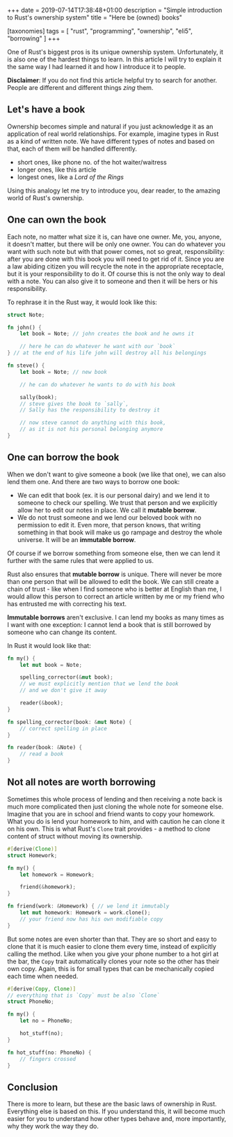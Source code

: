 +++
date = 2019-07-14T17:38:48+01:00
description = "Simple introduction to Rust's ownership system"
title = "Here be (owned) books"

[taxonomies]
tags = [
  "rust",
  "programming",
  "ownership",
  "eli5",
  "borrowing"
]
+++

One of Rust's biggest pros is its unique ownership system. Unfortunately, it is
also one of the hardest things to learn. In this article I will try to explain
it the same way I had learned it and how I introduce it to people.

**Disclaimer**: If you do not find this article helpful try to search for another.
People are different and different things *zing* them.

## Let's have a book

Ownership becomes simple and natural if you just acknowledge it as an
application of real world relationships. For example, imagine types in Rust as
a kind of written note. We have different types of notes and based on that, each
of them will be handled differently.

- short ones, like phone no. of the hot waiter/waitress
- longer ones, like this article
- longest ones, like a *Lord of the Rings*

Using this analogy let me try to introduce you, dear reader, to the amazing
world of Rust's ownership.

## One can own the book

Each note, no matter what size it is, can have one owner. Me, you, anyone, it
doesn't matter, but there will be only one owner. You can do whatever you want
with such note but with that power comes, not so great, responsibility: after
you are done with this book you will need to get rid of it. Since you are a law
abiding citizen you will recycle the note in the appropriate receptacle, but it is your
responsibility to do it. Of course this is not the only way to deal with a note. You
can also give it to someone and then it will be hers or his responsibility.

To rephrase it in the Rust way, it would look like this:

```rust
struct Note;

fn john() {
    let book = Note; // john creates the book and he owns it

    // here he can do whatever he want with our `book`
} // at the end of his life john will destroy all his belongings

fn steve() {
    let book = Note; // new book

    // he can do whatever he wants to do with his book

    sally(book);
    // steve gives the book to `sally`,
    // Sally has the responsibility to destroy it

    // now steve cannot do anything with this book,
    // as it is not his personal belonging anymore
}
```

## One can borrow the book

When we don't want to give someone a book (we like that one), we can also lend
them one. And there are two ways to borrow one book:

- We can edit that book (ex. it is our personal dairy) and we lend it to someone
  to check our spelling. We trust that person and we explicitly allow her to
  edit our notes in place. We call it **mutable borrow**.
- We do not trust someone and we lend our beloved book with no permission to edit
  it. Even more, that person knows, that writing something in that book will
  make us go rampage and destroy the whole universe. It will be an **immutable
  borrow**.

Of course if we borrow something from someone else, then we can lend it further
with the same rules that were applied to us.

Rust also ensures that **mutable borrow** is unique. There will never be more
than one person that will be allowed to edit the book. We can still create a chain
of trust - like when I find someone who is better at English than me, I would
allow this person to correct an article written by me or my friend who has
entrusted me with correcting his text.

**Immutable borrows** aren't exclusive. I can lend my books as many times as I
want with one exception: I cannot lend a book that is still borrowed by someone
who can change its content.

In Rust it would look like that:

```rust
fn my() {
    let mut book = Note;

    spelling_corrector(&mut book);
    // we must explicitly mention that we lend the book
    // and we don't give it away

    reader(&book);
}

fn spelling_corrector(book: &mut Note) {
    // correct spelling in place
}

fn reader(book: &Note) {
    // read a book
}
```

## Not all notes are worth borrowing

Sometimes this whole process of lending and then receiving a note back is much
more complicated then just cloning the whole note for someone else. Imagine that
you are in school and friend wants to copy your homework. What you do is lend
your homework to him, and with caution he can clone it on his own. This is what
Rust's `Clone` trait provides - a method to clone content of struct without moving
its ownership.

```rust
#[derive(Clone)]
struct Homework;

fn my() {
    let homework = Homework;

    friend(&homework);
}

fn friend(work: &Homework) { // we lend it immutably
    let mut homework: Homework = work.clone();
    // your friend now has his own modifiable copy
}
```

But some notes are even shorter than that. They are so short and easy to clone
that it is much easier to clone them every time, instead of explicitly
calling the method. Like when you give your phone number to a hot girl at the 
bar, the `Copy` trait automatically clones your note so the other has their own copy. 
Again, this is for small types that can be mechanically copied each time when needed.

```rust
#[derive(Copy, Clone)]
// everything that is `Copy` must be also `Clone`
struct PhoneNo;

fn my() {
    let no = PhoneNo;

    hot_stuff(no);
}

fn hot_stuff(no: PhoneNo) {
    // fingers crossed
}
```

## Conclusion

There is more to learn, but these are the basic laws of ownership in Rust.
Everything else is based on this. If you understand this, it will become much
easier for you to understand how other types behave and, more importantly, why
they work the way they do.
